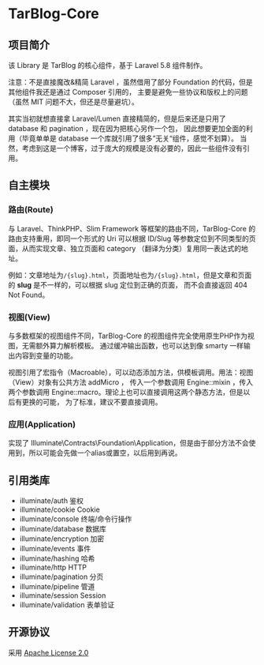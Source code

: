 # TarBlog-Core
## 项目简介
该 Library 是 TarBlog 的核心组件，基于 Laravel 5.8 组件制作。

注意：不是直接魔改&精简 Laravel ，虽然借用了部分 Foundation 的代码，但是其他组件我还是通过 Composer 引用的，
主要是避免一些协议和版权上的问题（虽然 MIT 问题不大，但还是尽量避坑）。

其实当初就想直接拿 Laravel/Lumen 直接精简的，但是后来还是只用了 database 和 pagination ，现在因为把核心另作一个包，
因此想要更加全面的利用（毕竟单单是 database 一个库就引用了很多”无关“组件，感觉不划算）。
当然，考虑到这是一个博客，过于庞大的规模是没有必要的，因此一些组件没有引用。

## 自主模块
### 路由(Route)
与 Laravel、ThinkPHP、Slim Framework 等框架的路由不同，TarBlog-Core 的路由支持重用，即同一个形式的 Uri 可以根据 ID/Slug
等参数定位到不同类型的页面，从而实现文章、独立页面和 category （翻译为分类）复用同一表达式的地址。

例如：文章地址为`/{slug}.html`，页面地址也为`/{slug}.html`，但是文章和页面的 **slug** 是不一样的，可以根据 slug 定位到正确的页面，
而不会直接返回 404 Not Found。

### 视图(View)
与多数框架的视图组件不同，TarBlog-Core 的视图组件完全使用原生PHP作为视图，无需额外算力解析模板。
通过缓冲输出函数，也可以达到像 smarty 一样输出内容到变量的功能。

视图引用了宏指令（Macroable），可以动态添加方法，供模板调用。用法：视图（View）对象有公共方法 addMicro ，
传入一个参数调用 Engine::mixin ，传入两个参数调用 Engine::macro。理论上也可以直接调用这两个静态方法，但是以后有更换的可能，
为了标准，建议不要直接调用。

### 应用(Application)
实现了 Illuminate\Contracts\Foundation\Application，但是由于部分方法不会使用到，所以可能会先做一个alias或置空，以后用到再说。

## 引用类库
* illuminate/auth 鉴权
* illuminate/cookie Cookie
* illuminate/console 终端/命令行操作
* illuminate/database 数据库
* illuminate/encryption 加密
* illuminate/events 事件
* illuminate/hashing 哈希
* illuminate/http HTTP
* illuminate/pagination 分页
* illuminate/pipeline 管道
* illuminate/session Session
* illuminate/validation 表单验证

## 开源协议

采用 [Apache License 2.0](LICENSE)
